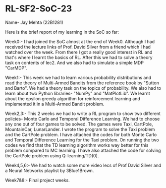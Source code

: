 # RL-SF2-SoC-23
Name- Jay Mehta (22B1281)

Here is the brief report of my learning in the SoC so far:

Week0:- 
I had joined the SoC almost at the end of Week0. Although I had received the lecture links of Prof. David Silver from a friend which I had watched over the week. 
From there I got a really good interest in RL and that's where I learnt the basics of RL.
After this we had to solve a theory task on contents of lec2. 
And we also had to simulate a simple MDP "CarMDP".

Week1:-
This week we had to learn various probability distributions and read the theory of Multi-Armed Bandits from the reference book by "Sutton and Barto".
We had a theory task on the topics of probability. We also had to learn about two Python libraries- "NumPy" and "MatPlotLib".
We learnt about the epsilon greedy algorithm for reinforcement learning and implemented it in a Multi-Armed Bandit problem.

Week2,3:-
This 2 weeks we had to write a RL program to show two different policies- Monte Carlo and Temporal Difference Learning. 
We had to choose any one out of four games to be solved. The games were Taxi, CartPole, MountainCar, LunarLander.
I wrote the program to solve the Taxi problem and the CartPole problem.
I have attached the codes for both Monte Carlo and Temporal Difference Learning for the Taxi problem. 
On running the two codes we find that the TD learning algorithm works way better for this problem compared to MC learning.
I have also attached the code for solving the CartPole problem using Q-learning/TD(0).

Week4,5,6:-
We had to watch some more video lecs of Prof David Silver and a Neural Networks playlist by 3Blue1Brown.

Week7&8:-
Final project weeks.
